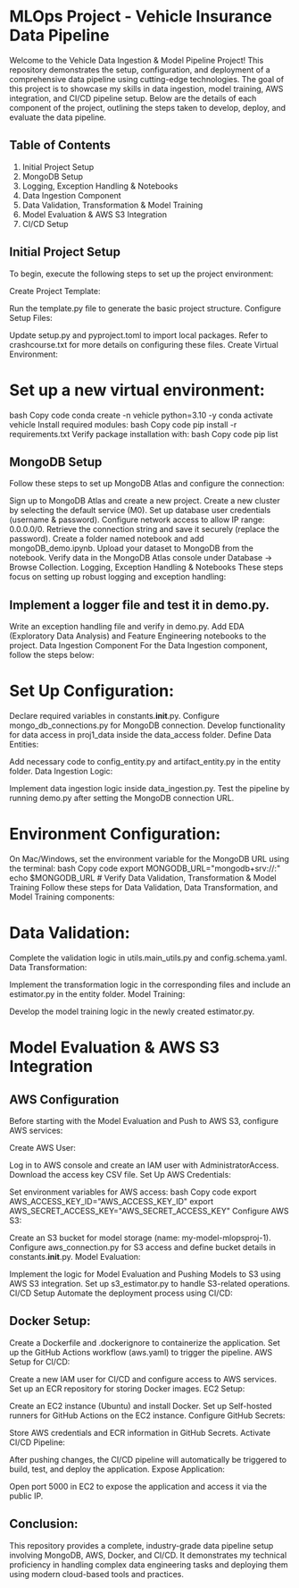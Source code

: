 # MLOps Project - Vehicle Insurance Data Pipeline
Welcome to the Vehicle Data Ingestion & Model Pipeline Project! This repository demonstrates the setup, configuration, and deployment of a comprehensive data pipeline using cutting-edge technologies. The goal of this project is to showcase my skills in data ingestion, model training, AWS integration, and CI/CD pipeline setup. Below are the details of each component of the project, outlining the steps taken to develop, deploy, and evaluate the data pipeline.

## Table of Contents
1. Initial Project Setup
2. MongoDB Setup
3. Logging, Exception Handling & Notebooks
4. Data Ingestion Component
5. Data Validation, Transformation & Model Training
6. Model Evaluation & AWS S3 Integration
7. CI/CD Setup

## Initial Project Setup
To begin, execute the following steps to set up the project environment:

Create Project Template:

Run the template.py file to generate the basic project structure.
Configure Setup Files:

Update setup.py and pyproject.toml to import local packages.
Refer to crashcourse.txt for more details on configuring these files.
Create Virtual Environment:

# Set up a new virtual environment:
bash
Copy code
conda create -n vehicle python=3.10 -y
conda activate vehicle
Install required modules:
bash
Copy code
pip install -r requirements.txt
Verify package installation with:
bash
Copy code
pip list

## MongoDB Setup
Follow these steps to set up MongoDB Atlas and configure the connection:

Sign up to MongoDB Atlas and create a new project.
Create a new cluster by selecting the default service (M0).
Set up database user credentials (username & password).
Configure network access to allow IP range: 0.0.0.0/0.
Retrieve the connection string and save it securely (replace the password).
Create a folder named notebook and add mongoDB_demo.ipynb.
Upload your dataset to MongoDB from the notebook.
Verify data in the MongoDB Atlas console under Database -> Browse Collection.
Logging, Exception Handling & Notebooks
These steps focus on setting up robust logging and exception handling:

## Implement a logger file and test it in demo.py.
Write an exception handling file and verify in demo.py.
Add EDA (Exploratory Data Analysis) and Feature Engineering notebooks to the project.
Data Ingestion Component
For the Data Ingestion component, follow the steps below:

# Set Up Configuration:

Declare required variables in constants.__init__.py.
Configure mongo_db_connections.py for MongoDB connection.
Develop functionality for data access in proj1_data inside the data_access folder.
Define Data Entities:

Add necessary code to config_entity.py and artifact_entity.py in the entity folder.
Data Ingestion Logic:

Implement data ingestion logic inside data_ingestion.py.
Test the pipeline by running demo.py after setting the MongoDB connection URL.

# Environment Configuration:

On Mac/Windows, set the environment variable for the MongoDB URL using the terminal:
bash
Copy code
export MONGODB_URL="mongodb+srv://<username>:<password>"
echo $MONGODB_URL  # Verify
Data Validation, Transformation & Model Training
Follow these steps for Data Validation, Data Transformation, and Model Training components:

# Data Validation:

Complete the validation logic in utils.main_utils.py and config.schema.yaml.
Data Transformation:

Implement the transformation logic in the corresponding files and include an estimator.py in the entity folder.
Model Training:

Develop the model training logic in the newly created estimator.py.

# Model Evaluation & AWS S3 Integration
## AWS Configuration
Before starting with the Model Evaluation and Push to AWS S3, configure AWS services:

Create AWS User:

Log in to AWS console and create an IAM user with AdministratorAccess.
Download the access key CSV file.
Set Up AWS Credentials:

Set environment variables for AWS access:
bash
Copy code
export AWS_ACCESS_KEY_ID="AWS_ACCESS_KEY_ID"
export AWS_SECRET_ACCESS_KEY="AWS_SECRET_ACCESS_KEY"
Configure AWS S3:

Create an S3 bucket for model storage (name: my-model-mlopsproj-1).
Configure aws_connection.py for S3 access and define bucket details in constants.__init__.py.
Model Evaluation:

Implement the logic for Model Evaluation and Pushing Models to S3 using AWS S3 integration.
Set up s3_estimator.py to handle S3-related operations.
CI/CD Setup
Automate the deployment process using CI/CD:

## Docker Setup:

Create a Dockerfile and .dockerignore to containerize the application.
Set up the GitHub Actions workflow (aws.yaml) to trigger the pipeline.
AWS Setup for CI/CD:

Create a new IAM user for CI/CD and configure access to AWS services.
Set up an ECR repository for storing Docker images.
EC2 Setup:

Create an EC2 instance (Ubuntu) and install Docker.
Set up Self-hosted runners for GitHub Actions on the EC2 instance.
Configure GitHub Secrets:

Store AWS credentials and ECR information in GitHub Secrets.
Activate CI/CD Pipeline:

After pushing changes, the CI/CD pipeline will automatically be triggered to build, test, and deploy the application.
Expose Application:

Open port 5000 in EC2 to expose the application and access it via the public IP.
## Conclusion:
This repository provides a complete, industry-grade data pipeline setup involving MongoDB, AWS, Docker, and CI/CD. It demonstrates my technical proficiency in handling complex data engineering tasks and deploying them using modern cloud-based tools and practices.



